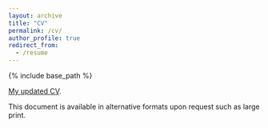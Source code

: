 ```yaml
---
layout: archive
title: "CV"
permalink: /cv/
author_profile: true
redirect_from:
  - /resume
---
```


{% include base_path %}

[My updated CV](/Nikita_Moghe_CV_Jul_20.pdf).

This document is available in alternative formats upon request such as large print.
